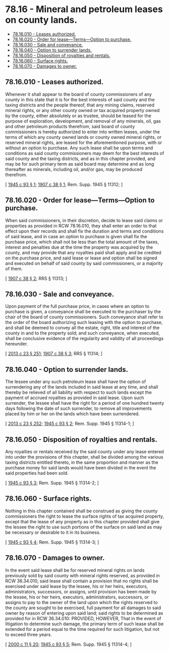 # 78.16 - Mineral and petroleum leases on county lands.
* [78.16.010 - Leases authorized.](#7816010---leases-authorized)
* [78.16.020 - Order for lease—Terms—Option to purchase.](#7816020---order-for-leasetermsoption-to-purchase)
* [78.16.030 - Sale and conveyance.](#7816030---sale-and-conveyance)
* [78.16.040 - Option to surrender lands.](#7816040---option-to-surrender-lands)
* [78.16.050 - Disposition of royalties and rentals.](#7816050---disposition-of-royalties-and-rentals)
* [78.16.060 - Surface rights.](#7816060---surface-rights)
* [78.16.070 - Damages to owner.](#7816070---damages-to-owner)
## 78.16.010 - Leases authorized.
Whenever it shall appear to the board of county commissioners of any county in this state that it is for the best interests of said county and the taxing districts and the people thereof, that any mining claims, reserved mineral rights, or any other county owned or tax acquired property owned by the county, either absolutely or as trustee, should be leased for the purpose of exploration, development, and removal of any minerals, oil, gas and other petroleum products therefrom, said board of county commissioners is hereby authorized to enter into written leases, under the terms of which any county owned lands or county owned mineral rights, or reserved mineral rights, are leased for the aforementioned purpose, with or without an option to purchase. Any such lease shall be upon terms and conditions as said county commissioners may deem for the best interests of said county and the taxing districts, and as in this chapter provided, and may be for such primary term as said board may determine and as long thereafter as minerals, including oil, and/or gas, may be produced therefrom.

\[ [1945 c 93 § 1](http://leg.wa.gov/CodeReviser/documents/sessionlaw/1945c93.pdf?cite=1945%20c%2093%20§%201); [1907 c 38 § 1](http://leg.wa.gov/CodeReviser/documents/sessionlaw/1907c38.pdf?cite=1907%20c%2038%20§%201); Rem. Supp. 1945 § 11312; \]

## 78.16.020 - Order for lease—Terms—Option to purchase.
When said commissioners, in their discretion, decide to lease said claims or properties as provided in RCW 78.16.010, they shall enter an order to that effect upon their records and shall fix the duration and terms and conditions of said lease, and in case an option to purchase is given shall fix the purchase price, which shall not be less than the total amount of the taxes, interest and penalties due at the time the property was acquired by the county, and may provide that any royalties paid shall apply and be credited on the purchase price, and said lease or lease and option shall be signed and executed on behalf of said county by said commissioners, or a majority of them.

\[ [1907 c 38 § 2](http://leg.wa.gov/CodeReviser/documents/sessionlaw/1907c38.pdf?cite=1907%20c%2038%20§%202); RRS § 11313; \]

## 78.16.030 - Sale and conveyance.
Upon payment of the full purchase price, in cases where an option to purchase is given, a conveyance shall be executed to the purchaser by the chair of the board of county commissioners. Such conveyance shall refer to the order of the board authorizing such leasing with the option to purchase, and shall be deemed to convey all the estate, right, title and interest of the county in and to the property sold; and such conveyance, when executed, shall be conclusive evidence of the regularity and validity of all proceedings hereunder.

\[ [2013 c 23 § 251](http://lawfilesext.leg.wa.gov/biennium/2013-14/Pdf/Bills/Session%20Laws/Senate/5077-S.SL.pdf?cite=2013%20c%2023%20§%20251); [1907 c 38 § 3](http://leg.wa.gov/CodeReviser/documents/sessionlaw/1907c38.pdf?cite=1907%20c%2038%20§%203); RRS § 11314; \]

## 78.16.040 - Option to surrender lands.
The lessee under any such petroleum lease shall have the option of surrendering any of the lands included in said lease at any time, and shall thereby be relieved of all liability with respect to such lands except the payment of accrued royalties as provided in said lease. Upon such surrender, the lessee shall have the right for a period of one hundred twenty days following the date of such surrender, to remove all improvements placed by him or her on the lands which have been surrendered.

\[ [2013 c 23 § 252](http://lawfilesext.leg.wa.gov/biennium/2013-14/Pdf/Bills/Session%20Laws/Senate/5077-S.SL.pdf?cite=2013%20c%2023%20§%20252); [1945 c 93 § 2](http://leg.wa.gov/CodeReviser/documents/sessionlaw/1945c93.pdf?cite=1945%20c%2093%20§%202); Rem. Supp. 1945 § 11314-1; \]

## 78.16.050 - Disposition of royalties and rentals.
Any royalties or rentals received by the said county under any lease entered into under the provisions of this chapter, shall be divided among the various taxing districts entitled thereto, in the same proportion and manner as the purchase money for said lands would have been divided in the event the said properties had been sold.

\[ [1945 c 93 § 3](http://leg.wa.gov/CodeReviser/documents/sessionlaw/1945c93.pdf?cite=1945%20c%2093%20§%203); Rem. Supp. 1945 § 11314-2; \]

## 78.16.060 - Surface rights.
Nothing in this chapter contained shall be construed as giving the county commissioners the right to lease the surface rights of tax acquired property, except that the lease of any property as in this chapter provided shall give the lessee the right to use such portions of the surface on said land as may be necessary or desirable to it in its business.

\[ [1945 c 93 § 4](http://leg.wa.gov/CodeReviser/documents/sessionlaw/1945c93.pdf?cite=1945%20c%2093%20§%204); Rem. Supp. 1945 § 11314-3; \]

## 78.16.070 - Damages to owner.
In the event said lease shall be for reserved mineral rights on lands previously sold by said county with mineral rights reserved, as provided in RCW 36.34.010, said lease shall contain a provision that no rights shall be exercised under said lease by the lessee, his or her heirs, executors, administrators, successors, or assigns, until provision has been made by the lessee, his or her heirs, executors, administrators, successors, or assigns to pay to the owner of the land upon which the rights reserved to the county are sought to be exercised, full payment for all damages to said owner by reason of entering upon said land; said rights to be determined as provided for in RCW 36.34.010: PROVIDED, HOWEVER, That in the event of litigation to determine such damage, the primary term of such lease shall be extended for a period equal to the time required for such litigation, but not to exceed three years.

\[ [2000 c 11 § 20](http://lawfilesext.leg.wa.gov/biennium/1999-00/Pdf/Bills/Session%20Laws/House/2399-S.SL.pdf?cite=2000%20c%2011%20§%2020); [1945 c 93 § 5](http://leg.wa.gov/CodeReviser/documents/sessionlaw/1945c93.pdf?cite=1945%20c%2093%20§%205); Rem. Supp. 1945 § 11314-4; \]

